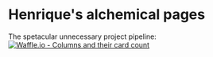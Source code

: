# Henrique's alchemical pages

The spetacular unnecessary project pipeline:
[![Waffle.io - Columns and their card count](https://badge.waffle.io/Rynaro/Rynaro.github.io.svg?columns=all)](https://waffle.io/Rynaro/Rynaro.github.io)
